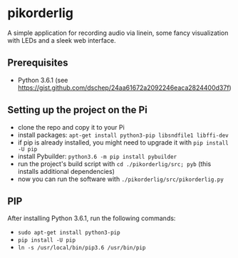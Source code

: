 # pikorderlig
A simple application for recording audio via linein, some fancy visualization with LEDs and a sleek web interface.

## Prerequisites
* Python 3.6.1 (see https://gist.github.com/dschep/24aa61672a2092246eaca2824400d37f)

## Setting up the project on the Pi
* clone the repo and copy it to your Pi
* install packages: ```apt-get install python3-pip libsndfile1 libffi-dev```
* if pip is already installed, you might need to upgrade it with ```pip install -U pip```
* install Pybuilder: ```python3.6 -m pip install pybuilder```
* run the project's build script with ```cd ./pikorderlig/src; pyb``` (this installs additional dependencies)
* now you can run the software with ```./pikorderlig/src/pikorderlig.py```

## PIP
After installing Python 3.6.1, run the following commands:
* `sudo apt-get install python3-pip`
* `pip install -U pip`
* `ln -s /usr/local/bin/pip3.6 /usr/bin/pip`
